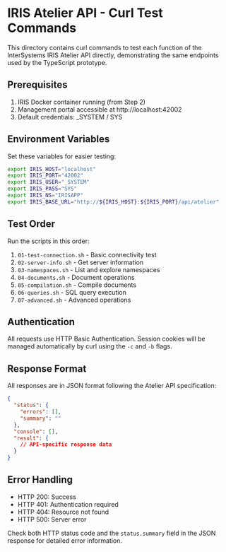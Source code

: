 # IRIS Atelier API - Curl Test Commands

This directory contains curl commands to test each function of the InterSystems IRIS Atelier API directly, demonstrating the same endpoints used by the TypeScript prototype.

## Prerequisites

1. IRIS Docker container running (from Step 2)
2. Management portal accessible at http://localhost:42002
3. Default credentials: _SYSTEM / SYS

## Environment Variables

Set these variables for easier testing:

```bash
export IRIS_HOST="localhost"
export IRIS_PORT="42002"
export IRIS_USER="_SYSTEM"
export IRIS_PASS="SYS"
export IRIS_NS="IRISAPP"
export IRIS_BASE_URL="http://${IRIS_HOST}:${IRIS_PORT}/api/atelier"
```

## Test Order

Run the scripts in this order:
1. `01-test-connection.sh` - Basic connectivity test
2. `02-server-info.sh` - Get server information
3. `03-namespaces.sh` - List and explore namespaces
4. `04-documents.sh` - Document operations
5. `05-compilation.sh` - Compile documents
6. `06-queries.sh` - SQL query execution
7. `07-advanced.sh` - Advanced operations

## Authentication

All requests use HTTP Basic Authentication. Session cookies will be managed automatically by curl using the `-c` and `-b` flags.

## Response Format

All responses are in JSON format following the Atelier API specification:

```json
{
  "status": {
    "errors": [],
    "summary": ""
  },
  "console": [],
  "result": {
    // API-specific response data
  }
}
```

## Error Handling

- HTTP 200: Success
- HTTP 401: Authentication required
- HTTP 404: Resource not found
- HTTP 500: Server error

Check both HTTP status code and the `status.summary` field in the JSON response for detailed error information.